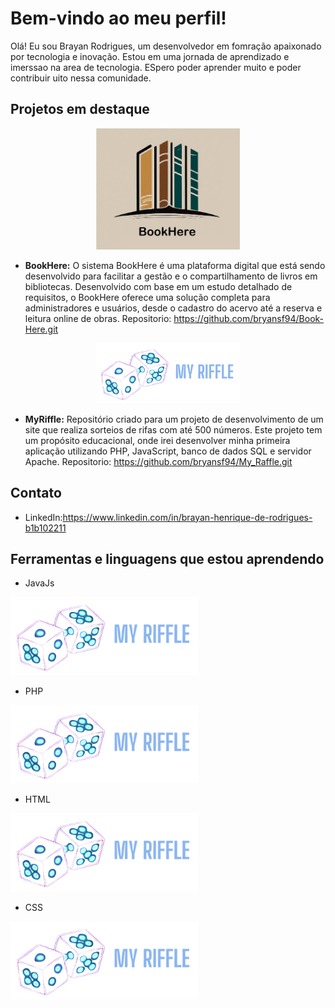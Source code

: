 # Bem-vindo ao meu perfil!

Olá! Eu sou Brayan Rodrigues, um desenvolvedor em fomração apaixonado por tecnologia e inovação. Estou em uma jornada de aprendizado e imerssao na area de tecnologia. ESpero poder aprender muito e poder contribuir uito nessa comunidade.

## Projetos em destaque
<div align="center">
  <img src="https://github.com/bryansf94/Book-Here/blob/main/logo_com_fundo.jpg" alt=" " width="230">
</div>

- **BookHere:** 
O sistema BookHere é uma plataforma digital que está sendo desenvolvido para facilitar a gestão e o compartilhamento de livros em bibliotecas. Desenvolvido com base em um estudo detalhado de requisitos, o BookHere oferece uma solução completa para administradores e usuários, desde o cadastro do acervo até a reserva e leitura online de obras.
Repositorio: https://github.com/bryansf94/Book-Here.git

<div align="center">
  <img src="https://github.com/bryansf94/My_Raffle/blob/main/Public/img/logo-banner.png" alt=" " width="230">
</div>

- **MyRiffle:**
Repositório criado para um projeto de desenvolvimento de um site que realiza sorteios de rifas com até 500 números. Este projeto tem um propósito educacional, onde irei desenvolver minha primeira aplicação utilizando PHP, JavaScript, banco de dados SQL e servidor Apache.
Repositorio: https://github.com/bryansf94/My_Raffle.git

## Contato
- LinkedIn:https://www.linkedin.com/in/brayan-henrique-de-rodrigues-b1b102211

## Ferramentas e linguagens que estou aprendendo
- JavaJs
<div align="left">
    <img src="https://github.com/bryansf94/My_Raffle/blob/main/Public/img/logo-banner.png" alt=" " width="300">
</div>

- PHP
<div align="left">
    <img src="https://github.com/bryansf94/My_Raffle/blob/main/Public/img/logo-banner.png" alt=" " width="300">
</div>

- HTML
<div align="left">
    <img src="https://github.com/bryansf94/My_Raffle/blob/main/Public/img/logo-banner.png" alt=" " width="300">
</div>

- CSS
<div align="left">
    <img src="https://github.com/bryansf94/My_Raffle/blob/main/Public/img/logo-banner.png" alt=" " width="300">
</div>



